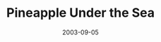 ---
_schema: default
title: Pineapple Under the Sea
link: https://www.geocaching.com/geocache/GCG3G6
owner: MusicalJacob
date: 2003-09-05
log_type: Note
display_coords: N 38° 25.943' W 075° 03.707'
latitude: '38.432383'
longitude: '-75.061783'
first_stage: false
bogus: false
zhanna_log:  >-
  Hi MJ!
 

  I'd hoped to spend part of Thursday afternoon searching for this cache, but when I arrived at the park ... well, take a look at the photo to see why I couldn't even get out of the car. The rain just kept coming and coming. It was probably the heaviest rain I've ever experienced! Driving out on Coastal Highway was a real treat, too. 🙂 If this cache is still in place, I'll try it next time I'm in town! Thanks anyway ...


  Zhanna
post_id: 285
image_gallery_zh: gallery1
---